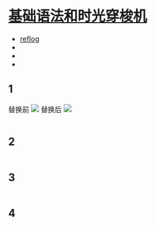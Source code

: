 # [基础语法和时光穿梭机](./basic_grammer.md)
- [reflog](#1)
- [](#2)
- [](#3)
- [](#4)  
## 1
替换前
![](reflog1.PNG)
替换后
![](./img/reflog2)
```cpp
```  
## 2
```cpp
```  
## 3
```cpp
```  
## 4
```cpp
```  
